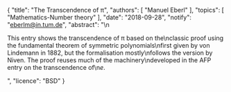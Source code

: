 {
    "title": "The Transcendence of π",
    "authors": [
        "Manuel Eberl"
    ],
    "topics": [
        "Mathematics-Number theory"
    ],
    "date": "2018-09-28",
    "notify": "eberlm@in.tum.de",
    "abstract": "\n<p>This entry shows the transcendence of &pi; based on the\nclassic proof using the fundamental theorem of symmetric polynomials\nfirst given by von Lindemann in 1882, but the formalisation mostly\nfollows the version by Niven. The proof reuses much of the machinery\ndeveloped in the AFP entry on the transcendence of\n<em>e</em>.</p>",
    "licence": "BSD"
}